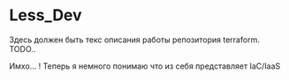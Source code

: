 # Less_Dev

Здесь должен быть текс описания работы репозитория terraform. TODO..

Имхо... ! Теперь я немного понимаю что из себя представляет IaC/IaaS
